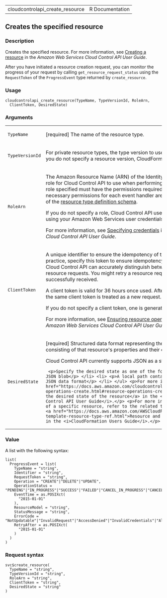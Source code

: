 <table style="width: 100%;">
<tbody>
<tr class="odd">
<td>cloudcontrolapi_create_resource</td>
<td style="text-align: right;">R Documentation</td>
</tr>
</tbody>
</table>

## Creates the specified resource

### Description

Creates the specified resource. For more information, see [Creating a
resource](https://docs.aws.amazon.com/cloudcontrolapi/latest/userguide/resource-operations-create.html)
in the *Amazon Web Services Cloud Control API User Guide*.

After you have initiated a resource creation request, you can monitor
the progress of your request by calling `get_resource_request_status`
using the `RequestToken` of the `ProgressEvent` type returned by
`create_resource`.

### Usage

    cloudcontrolapi_create_resource(TypeName, TypeVersionId, RoleArn,
      ClientToken, DesiredState)

### Arguments

<table>
<colgroup>
<col style="width: 35%" />
<col style="width: 65%" />
</colgroup>
<tbody>
<tr class="odd">
<td><code
id="cloudcontrolapi_create_resource_:_TypeName">TypeName</code></td>
<td><p>[required] The name of the resource type.</p></td>
</tr>
<tr class="even">
<td><code
id="cloudcontrolapi_create_resource_:_TypeVersionId">TypeVersionId</code></td>
<td><p>For private resource types, the type version to use in this
resource operation. If you do not specify a resource version,
CloudFormation uses the default version.</p></td>
</tr>
<tr class="odd">
<td><code
id="cloudcontrolapi_create_resource_:_RoleArn">RoleArn</code></td>
<td><p>The Amazon Resource Name (ARN) of the Identity and Access
Management (IAM) role for Cloud Control API to use when performing this
resource operation. The role specified must have the permissions
required for this operation. The necessary permissions for each event
handler are defined in the <code>handlers</code> section of the <a
href="https://docs.aws.amazon.com/cloudformation-cli/latest/userguide/resource-type-schema.html">resource
type definition schema</a>.</p>
<p>If you do not specify a role, Cloud Control API uses a temporary
session created using your Amazon Web Services user credentials.</p>
<p>For more information, see <a
href="https://docs.aws.amazon.com/cloudcontrolapi/latest/userguide/resource-operations.html#resource-operations-permissions">Specifying
credentials</a> in the <em>Amazon Web Services Cloud Control API User
Guide</em>.</p></td>
</tr>
<tr class="even">
<td><code
id="cloudcontrolapi_create_resource_:_ClientToken">ClientToken</code></td>
<td><p>A unique identifier to ensure the idempotency of the resource
request. As a best practice, specify this token to ensure idempotency,
so that Amazon Web Services Cloud Control API can accurately distinguish
between request retries and new resource requests. You might retry a
resource request to ensure that it was successfully received.</p>
<p>A client token is valid for 36 hours once used. After that, a
resource request with the same client token is treated as a new
request.</p>
<p>If you do not specify a client token, one is generated for inclusion
in the request.</p>
<p>For more information, see <a
href="https://docs.aws.amazon.com/cloudcontrolapi/latest/userguide/resource-operations.html#resource-operations-idempotency">Ensuring
resource operation requests are unique</a> in the <em>Amazon Web
Services Cloud Control API User Guide</em>.</p></td>
</tr>
<tr class="odd">
<td><code
id="cloudcontrolapi_create_resource_:_DesiredState">DesiredState</code></td>
<td><p>[required] Structured data format representing the desired state
of the resource, consisting of that resource's properties and their
desired values.</p>
<p>Cloud Control API currently supports JSON as a structured data
format.</p>
<div class="sourceCode">
<pre><code> &lt;p&gt;Specify the desired state as one of the following:&lt;/p&gt; &lt;ul&gt; &lt;li&gt; &lt;p&gt;A JSON blob&lt;/p&gt; &lt;/li&gt; &lt;li&gt; &lt;p&gt;A local path containing the desired state in JSON data format&lt;/p&gt; &lt;/li&gt; &lt;/ul&gt; &lt;p&gt;For more information, see &lt;a href=&quot;https://docs.aws.amazon.com/cloudcontrolapi/latest/userguide/resource-operations-create.html#resource-operations-create-desiredstate&quot;&gt;Composing the desired state of the resource&lt;/a&gt; in the &lt;i&gt;Amazon Web Services Cloud Control API User Guide&lt;/i&gt;.&lt;/p&gt; &lt;p&gt;For more information about the properties of a specific resource, refer to the related topic for the resource in the &lt;a href=&quot;https://docs.aws.amazon.com/AWSCloudFormation/latest/UserGuide/aws-template-resource-type-ref.html&quot;&gt;Resource and property types reference&lt;/a&gt; in the &lt;i&gt;CloudFormation Users Guide&lt;/i&gt;.&lt;/p&gt;</code></pre>
</div></td>
</tr>
</tbody>
</table>

### Value

A list with the following syntax:

    list(
      ProgressEvent = list(
        TypeName = "string",
        Identifier = "string",
        RequestToken = "string",
        Operation = "CREATE"|"DELETE"|"UPDATE",
        OperationStatus = "PENDING"|"IN_PROGRESS"|"SUCCESS"|"FAILED"|"CANCEL_IN_PROGRESS"|"CANCEL_COMPLETE",
        EventTime = as.POSIXct(
          "2015-01-01"
        ),
        ResourceModel = "string",
        StatusMessage = "string",
        ErrorCode = "NotUpdatable"|"InvalidRequest"|"AccessDenied"|"InvalidCredentials"|"AlreadyExists"|"NotFound"|"ResourceConflict"|"Throttling"|"ServiceLimitExceeded"|"NotStabilized"|"GeneralServiceException"|"ServiceInternalError"|"ServiceTimeout"|"NetworkFailure"|"InternalFailure",
        RetryAfter = as.POSIXct(
          "2015-01-01"
        )
      )
    )

### Request syntax

    svc$create_resource(
      TypeName = "string",
      TypeVersionId = "string",
      RoleArn = "string",
      ClientToken = "string",
      DesiredState = "string"
    )
